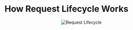 # How Request Lifecycle Works

<center>

![Request Lifecycle](https://i.ibb.co/V9GsbvX/Scalable-API-Gateway.png)

</center>
